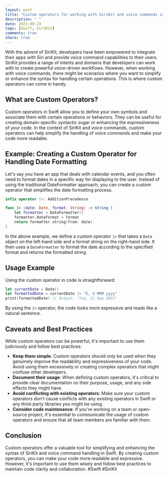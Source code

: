 ```yaml
---
layout: post
title: "Custom operators for working with SiriKit and voice commands in Swift"
description: " "
date: 2023-09-23
tags: [Swift, SiriKit]
comments: true
share: true
---
```


With the advent of SiriKit, developers have been empowered to integrate their apps with Siri and provide voice command capabilities to their users. SiriKit provides a range of intents and domains that developers can work with to create powerful voice-driven workflows. However, when working with voice commands, there might be scenarios where you want to simplify or enhance the syntax for handling certain operations. This is where custom operators can come in handy.

## What are Custom Operators?

Custom operators in Swift allow you to define your own symbols and associate them with certain operations or behaviors. They can be useful for creating domain-specific syntactic sugar or enhancing the expressiveness of your code. In the context of SiriKit and voice commands, custom operators can help simplify the handling of voice commands and make your code more readable.

## Example: Creating a Custom Operator for Handling Date Formatting

Let's say you have an app that deals with calendar events, and you often need to format dates in a specific way for displaying to the user. Instead of using the traditional DateFormatter approach, you can create a custom operator that simplifies the date formatting process.

```swift
infix operator |>: AdditionPrecedence

func |> (date: Date, format: String) -> String {
    let formatter = DateFormatter()
    formatter.dateFormat = format
    return formatter.string(from: date)
}
```

In the above example, we define a custom operator `|>` that takes a `Date` object on the left-hand side and a format string on the right-hand side. It then uses a `DateFormatter` to format the date according to the specified format and returns the formatted string.

## Usage Example

Using the custom operator in code is straightforward:

```swift
let currentDate = Date()
let formattedDate = currentDate |> "E, d MMM yyyy"
print(formattedDate) // Output: "Tue, 21 Sep 2021"
```

By using the `|>` operator, the code looks more expressive and reads like a natural sentence.

## Caveats and Best Practices

While custom operators can be powerful, it's important to use them judiciously and follow best practices:

- **Keep them simple**: Custom operators should only be used when they genuinely improve the readability and expressiveness of your code. Avoid using them excessively or creating complex operators that might confuse other developers.
- **Document their usage**: When defining custom operators, it's critical to provide clear documentation on their purpose, usage, and any side effects they might have.
- **Avoid conflicting with existing operators**: Make sure your custom operators don't cause conflicts with any existing operators in Swift or any third-party libraries you might be using.
- **Consider code maintenance**: If you're working on a team or open-source project, it's essential to communicate the usage of custom operators and ensure that all team members are familiar with them.

## Conclusion

Custom operators offer a valuable tool for simplifying and enhancing the syntax of SiriKit and voice command handling in Swift. By creating custom operators, you can make your code more readable and expressive. However, it's important to use them wisely and follow best practices to maintain code clarity and collaboration. #Swift #SiriKit